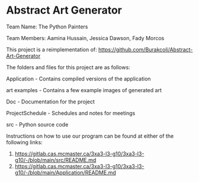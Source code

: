 # Abstract Art Generator

Team Name: The Python Painters

Team Members: Aamina Hussain, Jessica Dawson, Fady Morcos


This project is a reimplementation of: https://github.com/Burakcoli/Abstract-Art-Generator

The folders and files for this project are as follows:

Application - Contains compiled versions of the application

art examples - Contains a few example images of generated art

Doc - Documentation for the project

ProjectSchedule - Schedules and notes for meetings

src - Python source code

Instructions on how to use our program can be found at either of the following links:
1. https://gitlab.cas.mcmaster.ca/3xa3-l3-g10/3xa3-l3-g10/-/blob/main/src/README.md
2. https://gitlab.cas.mcmaster.ca/3xa3-l3-g10/3xa3-l3-g10/-/blob/main/Application/README.md
